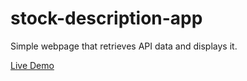 # stock-description-app
Simple webpage that retrieves API data and displays it.

[Live Demo](https://omaraz01.github.io/stock-description-app/)
